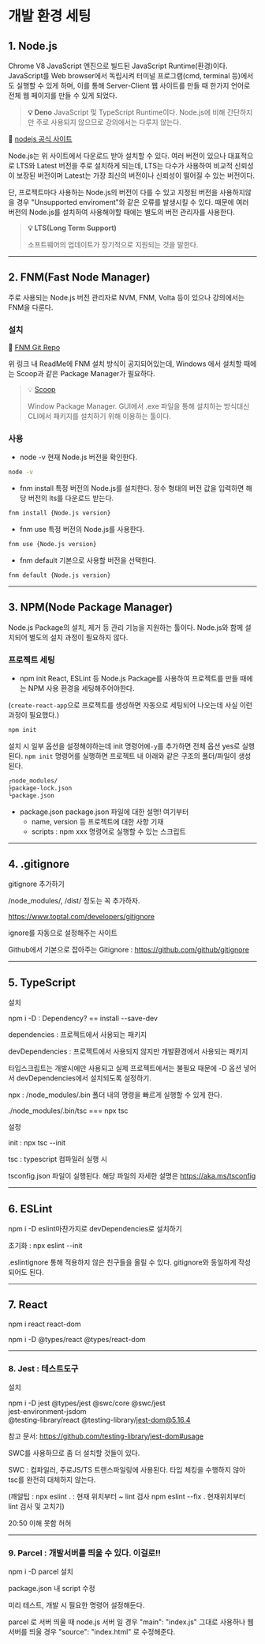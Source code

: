 # 개발 환경 세팅

## 1. Node.js

Chrome V8 JavaScript 엔진으로 빌드된 JavaScript Runtime(환경)이다.
JavaScript를 Web browser에서 독립시켜 터미널 프로그램(cmd, terminal 등)에서도 실행할 수 있게 하며, 이를 통해 Server-Client 웹 사이트를 만들 때 한가지 언어로 전체 웹 페이지를 만들 수 있게 되었다.

> **💡 Deno**
> JavaScript 및 TypeScript Runtime이다.
> Node.js에 비해 간단하지만 주로 사용되지 않으므로 강의에서는 다루지 않는다.

📌 [nodejs 공식 사이트](https://nodejs.org/)

Node.js는 위 사이트에서 다운로드 받아 설치할 수 있다.
여러 버전이 있으나 대표적으로 LTS와 Latest 버전을 주로 설치하게 되는데, LTS는 다수가 사용하여 비교적 신뢰성이 보장된 버전이며 Latest는 가장 최신의 버전이나 신뢰성이 떨어질 수 있는 버전이다.

단, 프로젝트마다 사용하는 Node.js의 버전이 다를 수 있고 지정된 버전을 사용하지않을 경우 "Unsupported enviroment"와 같은 오류를 발생시킬 수 있다. 때문에 여러 버전의 Node.js를 설치하여 사용해야할 때에는 별도의 버전 관리자를 사용한다.

> **💡 LTS(Long Term Support)**
>
> 소프트웨어의 업데이트가 장기적으로 지원되는 것을 말한다.

---

## 2. FNM(Fast Node Manager)

주로 사용되는 Node.js 버전 관리자로 NVM, FNM, Volta 등이 있으나 강의에서는 FNM을 다룬다.

### 설치

📌 [FNM Git Repo](https://github.com/Schniz/fnm)

위 링크 내 ReadMe에 FNM 설치 방식이 공지되어있는데, Windows 에서 설치할 때에는 Scoop과 같은 Package Manager가 필요하다.

> 💡 [Scoop](https://scoop.sh/)
>
> Window Package Manager. GUI에서 .exe 파일을 통해 설치하는 방식대신 CLI에서 패키지를 설치하기 위해 이용하는 툴이다.

### 사용

- node -v
현재 Node.js 버전을 확인한다.

```bash
node -v
```

- fnm install
특정 버전의 Node.js를 설치한다.
정수 형태의 버전 값을 입력하면 해당 버전의 lts를 다운로드 받는다.

```bash
fnm install {Node.js version}
```

- fnm use
특정 버전의 Node.js를 사용한다.

```bash
fnm use {Node.js version}
```

- fnm default
기본으로 사용할 버전을 선택한다.

```bash
fnm default {Node.js version}
```

---

## 3. NPM(Node Package Manager)

Node.js Package의 설치, 제거 등 관리 기능을 지원하는 툴이다. Node.js와 함께 설치되어 별도의 설치 과정이 필요하지 않다.

### 프로젝트 세팅

- npm init
React, ESLint 등 Node.js Package를 사용하여 프로젝트를 만들 때에는 NPM 사용 환경을 세팅해주어야한다.

(`create-react-app`으로 프로젝트를 생성하면 자동으로 세팅되어 나오는데 사실 이런 과정이 필요했다.)

```bash
npm init
```

설치 시 일부 옵션을 설정해야하는데 init 명령어에`-y`를 추가하면 전체 옵션 yes로 실행된다.
`npm init` 명령어를 실행하면 프로젝트 내 아래와 같은 구조의 폴더/파일이 생성된다.

```bash
┌node_modules/
├package-lock.json
└package.json
```

- package.json
package.json 파일에 대한 설명! 여기부터
  - name, version 등 프로젝트에 대한 사항 기재
  - scripts : npm xxx 명령어로 실행할 수 있는 스크립트

---

## 4. .gitignore

gitignore 추가하기

/node_modules/, /dist/ 정도는 꼭 추가하자.

https://www.toptal.com/developers/gitignore

ignore를 자동으로 설정해주는 사이트

Github에서 기본으로 잡아주는 Gitignore : https://github.com/github/gitignore

---

## 5. TypeScript

설치

npm i -D : Dependency?  == install --save-dev

dependencies : 프로젝트에서 사용되는 패키지

devDependencies : 프로젝트에서 사용되지 않지만 개발환경에서 사용되는 패키지

타입스크립트는 개발시에만 사용되고 실제 프로젝트에서는 불필요 때문에 -D 옵션 넣어서 devDependencies에서 설치되도록 설정하기.

npx : /node_modules/.bin 폴더 내의 명령을 빠르게 실행할 수 있게 한다.

./node_modules/.bin/tsc === npx tsc

설정

init : npx tsc --init

tsc : typescript 컴파일러 실행 시 

tsconfig.json 파일이 실행된다. 해당 파일의 자세한 설명은 https://aka.ms/tsconfig

---

## 6. ESLint

npm i -D eslint마찬가지로 devDependencies로 설치하기 

초기화 : npx eslint --init

.eslintignore 통해 적용하지 않은 친구들을 올릴 수 있다. gitignore와 동일하게 작성되어도 된다.

---

## 7. React

npm i react react-dom

npm i -D @types/react @types/react-dom

---

### 8. Jest  : 테스트도구

설치

npm i -D jest @types/jest @swc/core @swc/jest \
    jest-environment-jsdom \
    @testing-library/react @testing-library/jest-dom@5.16.4

참고 문서: https://github.com/testing-library/jest-dom#usage

SWC를 사용하므로 좀 더 설치할 것들이 있다.

SWC : 컴파일러, 주로JS/TS 트랜스파일링에 사용된다. 타입 체킹을 수행하지 않아 tsc를 완전히 대체하지 않는다.

(깨알팁 : npx eslint . : 현재 위치부터 ~ lint 검사 npm eslint --fix . 현재위치부터 lint 검사 및 고치기)

20:50 이해 못함 허허

---

### 9. Parcel  : 개발서버를 띄울 수 있다.  이걸로!!

npm i -D parcel 설치

package.json 내 script 수정

미리 테스트, 개발 시 필요한 명령어 설정해둔다. 

parcel 로 서버 띄울 때  node.js 서버 일 경우 "main": "index.js" 그대로 사용하나 웹 서버를 띄울 경우 "source": "index.html" 로 수정해준다.

